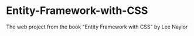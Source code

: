 # Entity-Framework-with-CSS
The web project from the book "Entity Framework with CSS" by Lee Naylor
